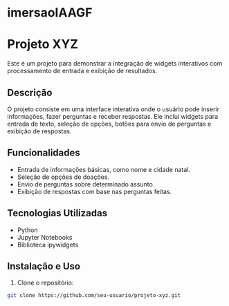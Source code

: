 # imersaoIAAGF
# Projeto XYZ

Este é um projeto para demonstrar a integração de widgets interativos com processamento de entrada e exibição de resultados.

## Descrição

O projeto consiste em uma interface interativa onde o usuário pode inserir informações, fazer perguntas e receber respostas. Ele inclui widgets para entrada de texto, seleção de opções, botões para envio de perguntas e exibição de respostas.

## Funcionalidades

- Entrada de informações básicas, como nome e cidade natal.
- Seleção de opções de doações.
- Envio de perguntas sobre determinado assunto.
- Exibição de respostas com base nas perguntas feitas.

## Tecnologias Utilizadas

- Python
- Jupyter Notebooks
- Biblioteca ipywidgets

## Instalação e Uso

1. Clone o repositório:

```bash
git clone https://github.com/seu-usuario/projeto-xyz.git
